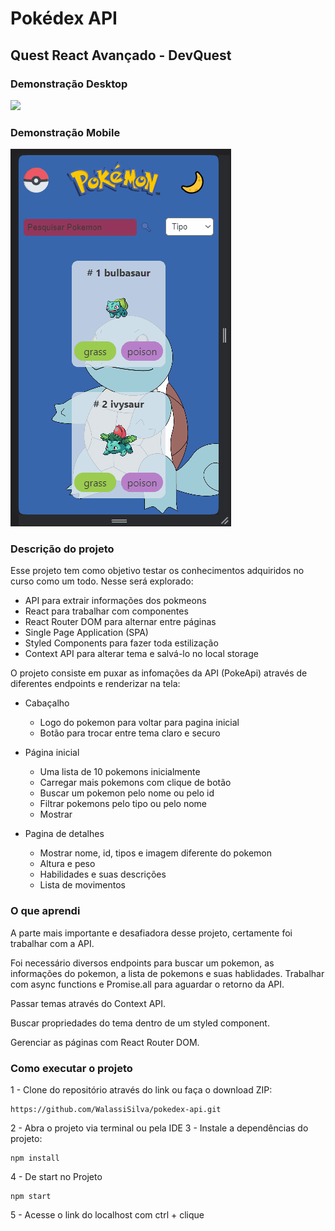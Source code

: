 # Pokédex API 

## Quest React Avançado - DevQuest 

### Demonstração Desktop 
<img src='./public/imgs/overview.gif'>

### Demonstração Mobile
<img src='./public/imgs/overview-mobile.gif'>

### Descrição do projeto

Esse projeto tem como objetivo testar os conhecimentos adquiridos no curso como um todo.
Nesse será explorado: 
- API para extrair informações dos pokmeons
- React para trabalhar com componentes
- React Router DOM para alternar entre páginas
- Single Page Application (SPA)
- Styled Components para fazer toda estilização
- Context API para alterar tema e salvá-lo no local storage

O projeto consiste em puxar as infomações da API (PokeApi) através de diferentes endpoints e renderizar na tela:

- Cabaçalho
    - Logo do pokemon para voltar para pagina inicial
    - Botão para trocar entre tema claro e securo 

- Página inicial
    - Uma lista de 10 pokemons inicialmente
    - Carregar mais pokemons com clique de botão
    - Buscar um pokemon pelo nome ou pelo id
    - Filtrar pokemons pelo tipo ou pelo nome
    - Mostrar

- Pagina de detalhes
    - Mostrar nome, id, tipos e imagem diferente do pokemon
    - Altura e peso
    - Habilidades e suas descrições
    - Lista de movimentos

### O que aprendi

A parte mais importante e desafiadora desse projeto, certamente foi trabalhar com a API.

Foi necessário diversos endpoints para buscar um pokemon, as informações do pokemon, a lista de pokemons e suas hablidades.
Trabalhar com async functions e Promise.all para aguardar o retorno da API.

Passar temas através do Context API.

Buscar propriedades do tema dentro de um styled component.

Gerenciar as páginas com React Router DOM.

### Como executar o projeto

1 - Clone do repositório através do link ou faça o download ZIP: 
```
https://github.com/WalassiSilva/pokedex-api.git
``` 
2 - Abra o projeto via terminal ou pela IDE
3 - Instale a dependências do projeto:
```
npm install
```
4 - De start no Projeto
```
npm start
```
5 - Acesse o link do localhost com ctrl + clique